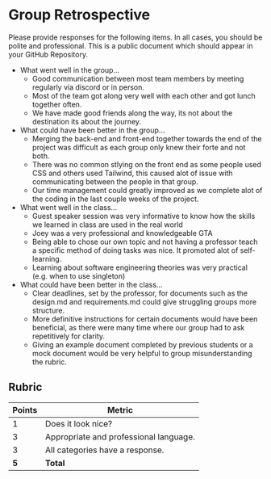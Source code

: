 # Group Retrospective
Please provide responses for the following items. In all cases, you should be polite and professional. This is a public document which should appear in your GitHub Repository.

* What went well in the group...
	- Good communication between most team members by meeting regularly via discord or in person. 
	- Most of the team got along very well with each other and got lunch together often. 
	- We have made good friends along the way, its not about the destination its about the journey. 
* What could have been better in the group...
	- Merging the back-end and front-end together towards the end of the project was difficult as each group only knew their forte and not both. 
	- There was no common stlying on the front end as some people used CSS and others used Tailwind, this caused alot of issue with communicating between the people in that group. 
	- Our time management could greatly improved as we complete alot of the coding in the last couple weeks of the project. 
* What went well in the class...
	- Guest speaker session was very informative to know how the skills we learned in class are used in the real world
	- Joey was a very professional and knowledgeable GTA 
	- Being able to chose our own topic and not having a professor teach a specific method of doing tasks was nice. It promoted alot of self-learning.
	- Learning about software engineering theories was very practical (e.g. when to use singleton)
* What could have been better in the class...
	- Clear deadlines, set by the professor, for documents such as the design.md and requirements.md could give struggling groups more structure. 
	- More definitive instructions for certain documents would have been beneficial, as there were many time where our group had to ask repetitively for clarity. 
	- Giving an example document completed by previous students or a mock document would be very helpful to group misunderstanding the rubric. 

## Rubric
| Points | Metric                                            |
| ------ | ------------------------------------------------- |
| 1      | Does it look nice?                                |
| 3      | Appropriate and professional language.            |
| 3      | All categories have a response.                   |
| **5**  | **Total**                                         |